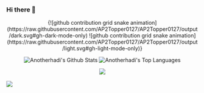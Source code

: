 ### Hi there 👋

<p align="center">
{![github contribution grid snake animation](https://raw.githubusercontent.com/AP2Topper0127/AP2Topper0127/output/dark.svg#gh-dark-mode-only)
![github contribution grid snake animation](https://raw.githubusercontent.com/AP2Topper0127/AP2Topper0127/output/light.svg#gh-light-mode-only)}
</p>

<p align="center">
  <a><img alt="Anotherhadi's Github Stats" src="https://denvercoder1-github-readme-stats.vercel.app/api/?username=anotherhadi&show_icons=true&include_all_commits=true&count_private=true&theme=react&hide_border=true&bg_color=0d1117&title_color=A594FD&icon_color=A594FD" height="192px"/></a>
  <a><img alt="Anotherhadi's Top Languages" src="https://denvercoder1-github-readme-stats.vercel.app/api/top-langs/?username=anotherhadi&langs_count=8&layout=compact&theme=react&hide_border=true&bg_color=0d1117&title_color=A594FD&icon_color=A594FD" height="192px"/></a>
</p>

<p align="center">
  <a href="https://skillicons.dev">
    <img src="https://skillicons.dev/icons?i=nix,golang,bash,linux,svelte,git,neovim,docker" />
  </a>
</p>

![](https://komarev.com/ghpvc/?username=AP2Topper0127)
